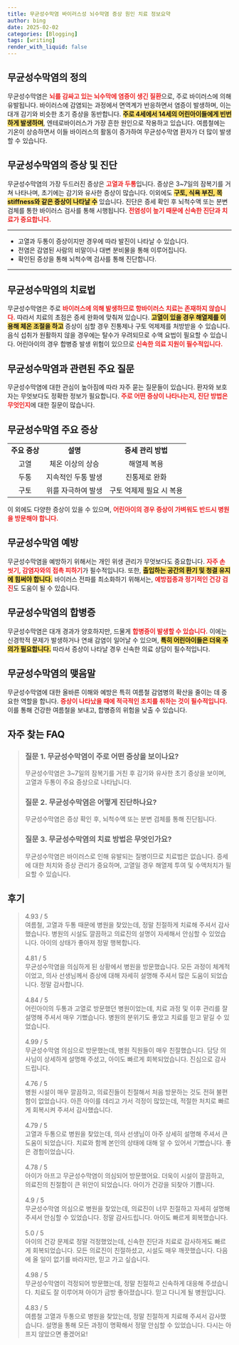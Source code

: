 ```yaml
---
title: 무균성수막염 바이러스성 뇌수막염 증상 원인 치료 정보요약
author: bing
date: 2025-02-02
categories: [Blogging]
tags: [writing]
render_with_liquid: false
---
```



<h2 id='무균성수막염의 정의'>무균성수막염의 정의</h2>

<p>무균성수막염은 <b><span style="color: #ee2323;">뇌를 감싸고 있는 뇌수막에 염증이 생긴 질환</span></b>으로, 주로 바이러스에 의해 유발됩니다. 바이러스에 감염되는 과정에서 면역계가 반응하면서 염증이 발생하며, 이는 대개 감기와 비슷한 초기 증상을 동반합니다. <b><span style="background-color: #ffe066;">주로 4세에서 14세의 어린아이들에게 빈번하게 발생하며</span></b>, 엔테로바이러스가 가장 흔한 원인으로 작용하고 있습니다. 여름철에는 기온이 상승하면서 이들 바이러스의 활동이 증가하여 무균성수막염 환자가 더 많이 발생할 수 있습니다.</p>

<h2 id='무균성수막염의 증상 및 진단'>무균성수막염의 증상 및 진단</h2>

<p>무균성수막염의 가장 두드러진 증상은 <b><span style="color: #ee2323;">고열과 두통</span></b>입니다. 증상은 3~7일의 잠복기를 거쳐 나타나며, 초기에는 감기와 유사한 증상이 많습니다. 이외에도 <b><span style="background-color: #ffe066;">구토, 식욕 부진, 목 stiffness와 같은 증상이 나타날 수</span></b> 있습니다. 진단은 증세 확인 후 뇌척수액 또는 분변 검체를 통한 바이러스 검사를 통해 시행됩니다. <b><span style="color: #ee2323;">전염성이 높기 때문에 신속한 진단과 치료가 중요합니다.</span></b></p>

<hr />

<ul>
    <li>고열과 두통이 증상이지만 경우에 따라 발진이 나타날 수 있습니다.</li>
    <li>전염은 감염된 사람의 비말이나 대변 분비물을 통해 이루어집니다.</li>
    <li>확인된 증상을 통해 뇌척수액 검사를 통해 진단합니다.</li>
</ul>

<hr />

<h2 id='무균성수막염의 치료법'>무균성수막염의 치료법</h2>

<p>무균성수막염은 주로 <b><span style="color: #ee2323;">바이러스에 의해 발생하므로 항바이러스 치료는 존재하지 않습니다.</span></b> 따라서 치료의 초점은 증세 완화에 맞춰져 있습니다. <b><span style="background-color: #ffe066;">고열이 있을 경우 해열제를 이용해 체온 조절을 하고</span></b> 증상이 심할 경우 진통제나 구토 억제제를 처방받을 수 있습니다. 음식 섭취가 원활하지 않을 경우에는 탈수가 우려되므로 수액 요법이 필요할 수 있습니다. 어린아이의 경우 합병증 발생 위험이 있으므로 <b><span style="color: #ee2323;">신속한 의료 지원이 필수적입니다.</span></b></p>

<h2 id='무균성수막염과 관련된 주요 질문'>무균성수막염과 관련된 주요 질문</h2>

<p>무균성수막염에 대한 관심이 높아짐에 따라 자주 묻는 질문들이 있습니다. 환자와 보호자는 무엇보다도 정확한 정보가 필요합니다. <b><span style="color: #ee2323;">주로 어떤 증상이 나타나는지, 진단 방법은 무엇인지</span></b>에 대한 질문이 많습니다.</p>

<h2 id='무균성수막염 주요 증상'>무균성수막염 주요 증상</h2>

<table>
    <tr>
        <td style="text-align: center; height: 17px;"><b>주요 증상</b></td>
        <td style="text-align: center; height: 17px;"><b>설명</b></td>
        <td style="text-align: center; height: 17px;"><b>증세 관리 방법</b></td>
    </tr>
    <tr>
        <td style="text-align: center; height: 17px;">고열</td>
        <td style="text-align: center; height: 17px;">체온 이상의 상승</td>
        <td style="text-align: center; height: 17px;">해열제 복용</td>
    </tr>
    <tr>
        <td style="text-align: center; height: 17px;">두통</td>
        <td style="text-align: center; height: 17px;">지속적인 두통 발생</td>
        <td style="text-align: center; height: 17px;">진통제로 완화</td>
    </tr>
    <tr>
        <td style="text-align: center; height: 17px;">구토</td>
        <td style="text-align: center; height: 17px;">위를 자극하여 발생</td>
        <td style="text-align: center; height: 17px;">구토 억제제 필요 시 복용</td>
    </tr>
</table>

<p>이 외에도 다양한 증상이 있을 수 있으며, <b><span style="color: #ee2323;">어린아이의 경우 증상이 가벼워도 반드시 병원을 방문해야 합니다.</span></b></p>

<h2 id='무균성수막염 예방'>무균성수막염 예방</h2>

<p>무균성수막염을 예방하기 위해서는 개인 위생 관리가 무엇보다도 중요합니다. <b><span style="color: #ee2323;">자주 손 씻기, 감염자와의 접촉 피하기</span></b>가 필수적입니다. 또한, <b><span style="background-color: #ffe066;">출입하는 공간의 환기 및 청결 유지에 힘써야 합니다.</span></b> 바이러스 전파를 최소화하기 위해서는, <b><span style="color: #ee2323;">예방접종과 정기적인 건강 검진</span></b>도 도움이 될 수 있습니다.</p>

<h2 id='무균성수막염의 합병증'>무균성수막염의 합병증</h2>

<p>무균성수막염은 대개 경과가 양호하지만, 드물게 <b><span style="color: #ee2323;">합병증이 발생할 수 있습니다.</span></b> 이에는 신경학적 문제가 발생하거나 연쇄 감염이 일어날 수 있으며, <b><span style="background-color: #ffe066;">특히 어린아이들은 더욱 주의가 필요합니다.</span></b> 따라서 증상이 나타날 경우 신속한 의료 상담이 필수적입니다.</p>

<h2 id='무균성수막염의 맺음말'>무균성수막염의 맺음말</h2>

<p>무균성수막염에 대한 올바른 이해와 예방은 특히 여름철 감염병의 확산을 줄이는 데 중요한 역할을 합니다. <b><span style="color: #ee2323;">증상이 나타났을 때에 적극적인 조치를 취하는 것이 필수적입니다.</span></b> 이를 통해 건강한 여름철을 보내고, 합병증의 위험을 낮출 수 있습니다.</p>


<h2 id='자주_찾는_FAQ'>자주 찾는 FAQ</h2>
<div itemscope="" itemtype="https://schema.org/FAQPage"> 
<blockquote> 
<div itemscope="" itemprop="mainEntity" itemtype="https://schema.org/Question"> 
<h3 itemprop="name">질문 1. 무균성수막염이 주로 어떤 증상을 보이나요?</h3> 
<div itemscope="" itemprop="acceptedAnswer" itemtype="https://schema.org/Answer"> 
<span itemprop="text"> 
<p>무균성수막염은 3~7일의 잠복기를 거친 후 감기와 유사한 초기 증상을 보이며, 고열과 두통이 주요 증상으로 나타납니다.</p> 
</span> 
</div> 
</div> 

<div itemscope="" itemprop="mainEntity" itemtype="https://schema.org/Question"> 
<h3 itemprop="name">질문 2. 무균성수막염은 어떻게 진단하나요?</h3> 
<div itemscope="" itemprop="acceptedAnswer" itemtype="https://schema.org/Answer"> 
<span itemprop="text"> 
<p>무균성수막염은 증상 확인 후, 뇌척수액 또는 분변 검체를 통해 진단됩니다.</p> 
</span> 
</div> 
</div> 

<div itemscope="" itemprop="mainEntity" itemtype="https://schema.org/Question"> 
<h3 itemprop="name">질문 3. 무균성수막염의 치료 방법은 무엇인가요?</h3> 
<div itemscope="" itemprop="acceptedAnswer" itemtype="https://schema.org/Answer"> 
<span itemprop="text"> 
<p>무균성수막염은 바이러스로 인해 유발되는 질병이므로 치료법은 없습니다. 증세에 대한 처치와 증상 관리가 중요하며, 고열일 경우 해열제 투여 및 수액처치가 필요할 수 있습니다.</p> 
</span> 
</div> 
</div> 
</blockquote> 
</div>
<h2 id='후기'>후기</h2>
<div itemscope itemtype="https://schema.org/Product">
  <blockquote>
  <div itemprop="review" itemscope itemtype="https://schema.org/Review">
      <div itemprop="reviewRating" itemscope itemtype="https://schema.org/Rating"> <span itemprop="ratingValue">4.93</span> / <span itemprop="bestRating">5</span> </div>
      <span itemprop="reviewBody">여름철, 고열과 두통 때문에 병원을 찾았는데, 정말 친절하게 치료해 주셔서 감사했습니다. 병원의 시설도 깔끔하고 의료진의 설명이 자세해서 안심할 수 있었습니다. 아이의 상태가 좋아져 정말 행복합니다.</span>
  </div>
  <br>
  <div itemprop="review" itemscope itemtype="https://schema.org/Review">
      <div itemprop="reviewRating" itemscope itemtype="https://schema.org/Rating"> <span itemprop="ratingValue">4.81</span> / <span itemprop="bestRating">5</span> </div>
      <span itemprop="reviewBody">무균성수막염을 의심하게 된 상황에서 병원을 방문했습니다. 모든 과정이 체계적이었고, 의사 선생님께서 증상에 대해 자세히 설명해 주셔서 많은 도움이 되었습니다. 정말 감사합니다.</span>
  </div>
  <br>
  <div itemprop="review" itemscope itemtype="https://schema.org/Review">
      <div itemprop="reviewRating" itemscope itemtype="https://schema.org/Rating"> <span itemprop="ratingValue">4.84</span> / <span itemprop="bestRating">5</span> </div>
      <span itemprop="reviewBody">어린아이의 두통과 고열로 방문했던 병원이었는데, 치료 과정 및 이후 관리를 잘 설명해 주셔서 매우 기뻤습니다. 병원의 분위기도 좋았고 치료를 믿고 맡길 수 있었습니다.</span>
  </div>
  <br>
  <div itemprop="review" itemscope itemtype="https://schema.org/Review">
      <div itemprop="reviewRating" itemscope itemtype="https://schema.org/Rating"> <span itemprop="ratingValue">4.99</span> / <span itemprop="bestRating">5</span> </div>
      <span itemprop="reviewBody">무균성수막염 의심으로 방문했는데, 병원 직원들이 매우 친절했습니다. 담당 의사님이 상세하게 설명해 주셨고, 아이도 빠르게 회복되었습니다. 진심으로 감사드립니다.</span>
  </div>
  <br>
  <div itemprop="review" itemscope itemtype="https://schema.org/Review">
      <div itemprop="reviewRating" itemscope itemtype="https://schema.org/Rating"> <span itemprop="ratingValue">4.76</span> / <span itemprop="bestRating">5</span> </div>
      <span itemprop="reviewBody">병원 시설이 매우 깔끔하고, 의료진들이 친절해서 처음 방문하는 것도 전혀 불편함이 없었습니다. 아픈 아이를 데리고 가서 걱정이 많았는데, 적절한 처치로 빠르게 회복시켜 주셔서 감사했습니다.</span>
  </div>
  <br>
  <div itemprop="review" itemscope itemtype="https://schema.org/Review">
      <div itemprop="reviewRating" itemscope itemtype="https://schema.org/Rating"> <span itemprop="ratingValue">4.79</span> / <span itemprop="bestRating">5</span> </div>
      <span itemprop="reviewBody">고열과 두통으로 병원을 찾았는데, 의사 선생님이 아주 상세히 설명해 주셔서 큰 도움이 되었습니다. 치료와 함께 본인의 상태에 대해 알 수 있어서 기뻤습니다. 좋은 경험이었습니다.</span>
  </div>
  <br>
  <div itemprop="review" itemscope itemtype="https://schema.org/Review">
      <div itemprop="reviewRating" itemscope itemtype="https://schema.org/Rating"> <span itemprop="ratingValue">4.78</span> / <span itemprop="bestRating">5</span> </div>
      <span itemprop="reviewBody">아이가 아프고 무균성수막염이 의심되어 방문했어요. 더욱이 시설이 깔끔하고, 의료진의 친절함이 큰 위안이 되었습니다. 아이가 건강을 되찾아 기쁩니다.</span>
  </div>
  <br>
  <div itemprop="review" itemscope itemtype="https://schema.org/Review">
      <div itemprop="reviewRating" itemscope itemtype="https://schema.org/Rating"> <span itemprop="ratingValue">4.9</span> / <span itemprop="bestRating">5</span> </div>
      <span itemprop="reviewBody">무균성수막염 의심으로 병원을 찾았는데, 의료진이 너무 친절하고 자세히 설명해 주셔서 안심할 수 있었습니다. 정말 감사드립니다. 아이도 빠르게 회복했습니다.</span>
  </div>
  <br>
  <div itemprop="review" itemscope itemtype="https://schema.org/Review">
      <div itemprop="reviewRating" itemscope itemtype="https://schema.org/Rating"> <span itemprop="ratingValue">5.0</span> / <span itemprop="bestRating">5</span> </div>
      <span itemprop="reviewBody">아이의 건강 문제로 정말 걱정했었는데, 신속한 진단과 치료로 감사하게도 빠르게 회복되었습니다. 모든 의료진이 친절하셨고, 시설도 매우 깨끗했습니다. 다음에 올 일이 없기를 바라지만, 믿고 가고 싶습니다.</span>
  </div>
  <br>
  <div itemprop="review" itemscope itemtype="https://schema.org/Review">
      <div itemprop="reviewRating" itemscope itemtype="https://schema.org/Rating"> <span itemprop="ratingValue">4.98</span> / <span itemprop="bestRating">5</span> </div>
      <span itemprop="reviewBody">무균성수막염이 걱정되어 방문했는데, 정말 친절하고 신속하게 대응해 주셨습니다. 치료도 잘 이루어져 아이가 금방 좋아졌습니다. 믿고 다니게 될 병원입니다.</span>
  </div>
  <br>
  <div itemprop="review" itemscope itemtype="https://schema.org/Review">
      <div itemprop="reviewRating" itemscope itemtype="https://schema.org/Rating"> <span itemprop="ratingValue">4.83</span> / <span itemprop="bestRating">5</span> </div>
      <span itemprop="reviewBody">여름철 고열과 두통으로 병원을 찾았는데, 정말 친절하게 치료해 주셔서 감사했습니다. 설명을 통해 모든 과정이 명확해서 정말 안심할 수 있었습니다. 다시는 아프지 않았으면 좋겠어요!</span>
  </div>
  </blockquote>
</div>
